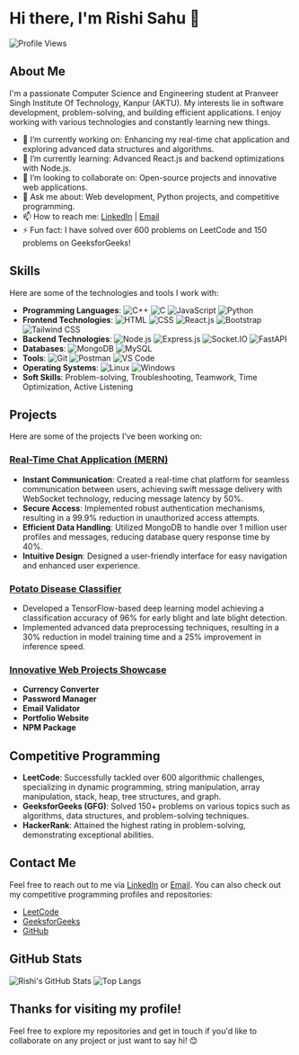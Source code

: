 # Hi there, I'm Rishi Sahu 👋

![Profile Views](https://komarev.com/ghpvc/?username=Rishisahu19&color=green)

## About Me

I'm a passionate Computer Science and Engineering student at Pranveer Singh Institute Of Technology, Kanpur (AKTU). My interests lie in software development, problem-solving, and building efficient applications. I enjoy working with various technologies and constantly learning new things.

- 🔭 I’m currently working on: Enhancing my real-time chat application and exploring advanced data structures and algorithms.
- 🌱 I’m currently learning: Advanced React.js and backend optimizations with Node.js.
- 👯 I’m looking to collaborate on: Open-source projects and innovative web applications.
- 💬 Ask me about: Web development, Python projects, and competitive programming.
- 📫 How to reach me: [LinkedIn](https://www.linkedin.com/in/rishi-sahu-073a81232) | [Email](mailto:rishisahu193@gmail.com)
- ⚡ Fun fact: I have solved over 600 problems on LeetCode and 150 problems on GeeksforGeeks!

## Skills

Here are some of the technologies and tools I work with:

- **Programming Languages**: 
  ![C++](https://img.shields.io/badge/-C++-333333?style=flat&logo=cplusplus) 
  ![C](https://img.shields.io/badge/-C-333333?style=flat&logo=c) 
  ![JavaScript](https://img.shields.io/badge/-JavaScript-333333?style=flat&logo=javascript) 
  ![Python](https://img.shields.io/badge/-Python-333333?style=flat&logo=python)
- **Frontend Technologies**: 
  ![HTML](https://img.shields.io/badge/-HTML-333333?style=flat&logo=html5) 
  ![CSS](https://img.shields.io/badge/-CSS-333333?style=flat&logo=css3) 
  ![React.js](https://img.shields.io/badge/-React-333333?style=flat&logo=react) 
  ![Bootstrap](https://img.shields.io/badge/-Bootstrap-333333?style=flat&logo=bootstrap) 
  ![Tailwind CSS](https://img.shields.io/badge/-Tailwind_CSS-333333?style=flat&logo=tailwind-css)
- **Backend Technologies**: 
  ![Node.js](https://img.shields.io/badge/-Node.js-333333?style=flat&logo=node.js) 
  ![Express.js](https://img.shields.io/badge/-Express.js-333333?style=flat&logo=express) 
  ![Socket.IO](https://img.shields.io/badge/-Socket.IO-333333?style=flat&logo=socket.io) 
  ![FastAPI](https://img.shields.io/badge/-FastAPI-333333?style=flat&logo=fastapi)
- **Databases**: 
  ![MongoDB](https://img.shields.io/badge/-MongoDB-333333?style=flat&logo=mongodb) 
  ![MySQL](https://img.shields.io/badge/-MySQL-333333?style=flat&logo=mysql)
- **Tools**: 
  ![Git](https://img.shields.io/badge/-Git-333333?style=flat&logo=git) 
  ![Postman](https://img.shields.io/badge/-Postman-333333?style=flat&logo=postman) 
  ![VS Code](https://img.shields.io/badge/-VS_Code-333333?style=flat&logo=visual-studio-code)
- **Operating Systems**: 
  ![Linux](https://img.shields.io/badge/-Linux-333333?style=flat&logo=linux) 
  ![Windows](https://img.shields.io/badge/-Windows-333333?style=flat&logo=windows)
- **Soft Skills**: Problem-solving, Troubleshooting, Teamwork, Time Optimization, Active Listening

## Projects

Here are some of the projects I've been working on:

### [Real-Time Chat Application (MERN)](https://github.com/Rishisahu19/MERN_CHAT-X)
- **Instant Communication**: Created a real-time chat platform for seamless communication between users, achieving swift message delivery with WebSocket technology, reducing message latency by 50%.
- **Secure Access**: Implemented robust authentication mechanisms, resulting in a 99.9% reduction in unauthorized access attempts.
- **Efficient Data Handling**: Utilized MongoDB to handle over 1 million user profiles and messages, reducing database query response time by 40%.
- **Intuitive Design**: Designed a user-friendly interface for easy navigation and enhanced user experience.

### [Potato Disease Classifier](https://github.com/Rishisahu19/Potato_Project)
- Developed a TensorFlow-based deep learning model achieving a classification accuracy of 96% for early blight and late blight detection.
- Implemented advanced data preprocessing techniques, resulting in a 30% reduction in model training time and a 25% improvement in inference speed.

### [Innovative Web Projects Showcase](https://github.com/Rishisahu19/Projects)
- **Currency Converter**
- **Password Manager**
- **Email Validator**
- **Portfolio Website**
- **NPM Package**

## Competitive Programming

- **LeetCode**: Successfully tackled over 600 algorithmic challenges, specializing in dynamic programming, string manipulation, array manipulation, stack, heap, tree structures, and graph.
- **GeeksforGeeks (GFG)**: Solved 150+ problems on various topics such as algorithms, data structures, and problem-solving techniques.
- **HackerRank**: Attained the highest rating in problem-solving, demonstrating exceptional abilities.

## Contact Me

Feel free to reach out to me via [LinkedIn](https://www.linkedin.com/in/rishi-sahu-073a81232) or [Email](mailto:rishisahu193@gmail.com). You can also check out my competitive programming profiles and repositories:

- [LeetCode](https://leetcode.com/rishisahu193/)
- [GeeksforGeeks](https://auth.geeksforgeeks.org/user/rishisamixn/)
- [GitHub](https://github.com/Rishisahu19)

## GitHub Stats

![Rishi's GitHub Stats](https://github-readme-stats.vercel.app/api?username=Rishisahu19&show_icons=true&theme=radical)
![Top Langs](https://github-readme-stats.vercel.app/api/top-langs/?username=Rishisahu19&layout=compact&theme=radical)

## Thanks for visiting my profile!

Feel free to explore my repositories and get in touch if you'd like to collaborate on any project or just want to say hi! 😊
